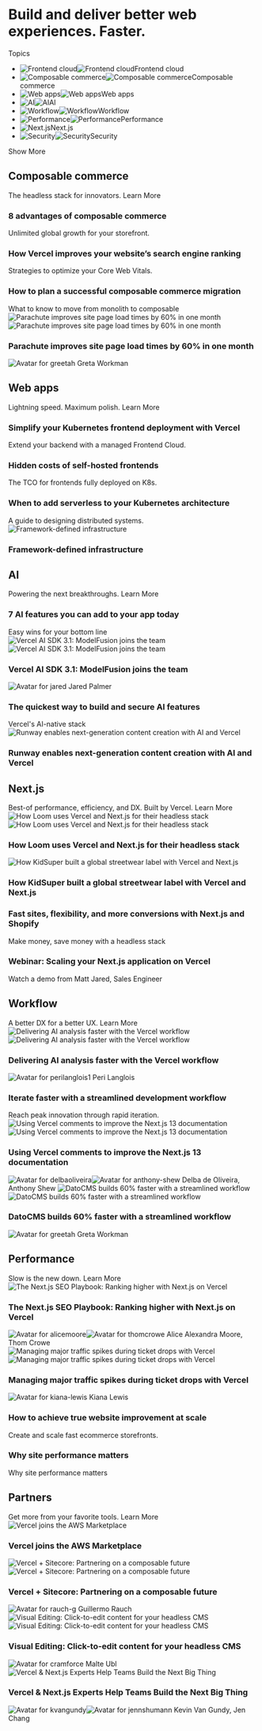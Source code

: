 # Build and deliver better web experiences. Faster.
Topics
  * ![Frontend cloud](https://vercel.com/_next/image?url=https%3A%2F%2Fassets.vercel.com%2Fimage%2Fupload%2Fcontentful%2Fimage%2Fe5382hct74si%2F2wk3RjhPRYnFY8w2hYyUxz%2F489a22ce2487f822838e0b0008963eb8%2Fcloud.png&w=48&q=75)![Frontend cloud](https://vercel.com/_next/image?url=https%3A%2F%2Fassets.vercel.com%2Fimage%2Fupload%2Fcontentful%2Fimage%2Fe5382hct74si%2F49uHEnVvX5MtVtcuH4Hjqm%2F82c90209f88981ed8511149059c35316%2Fcloud__1_.png&w=48&q=75)Frontend cloud
  * ![Composable commerce](https://vercel.com/_next/image?url=https%3A%2F%2Fassets.vercel.com%2Fimage%2Fupload%2Fcontentful%2Fimage%2Fe5382hct74si%2F2AiVG5WUCFLignVPVfUDq2%2F1e5cdaf8dd2fb0e843bd74410288935d%2Fcomposable-commerce-light.png&w=48&q=75)![Composable commerce](https://vercel.com/_next/image?url=https%3A%2F%2Fassets.vercel.com%2Fimage%2Fupload%2Fcontentful%2Fimage%2Fe5382hct74si%2F63OxjKoQQswmshq0txhUv3%2F93806a506d0eb9be4200ed92e2b09a3f%2Fcomposable-commerce-dark.png&w=48&q=75)Composable commerce
  * ![Web apps](https://vercel.com/_next/image?url=https%3A%2F%2Fassets.vercel.com%2Fimage%2Fupload%2Fcontentful%2Fimage%2Fe5382hct74si%2F4k5MgtCG5fdx8Fwkr1z7cq%2F69da98c58243e848dc651e55fb21cc8b%2Fweb-apps-icon-light.png&w=48&q=75)![Web apps](https://vercel.com/_next/image?url=https%3A%2F%2Fassets.vercel.com%2Fimage%2Fupload%2Fcontentful%2Fimage%2Fe5382hct74si%2F10SrhuNShirnBteaTZUUFH%2F9187af2a5c1eea01c6bd15ad3b94231f%2Fweb-apps-icon-dark.png&w=48&q=75)Web apps
  * ![AI](https://vercel.com/_next/image?url=https%3A%2F%2Fassets.vercel.com%2Fimage%2Fupload%2Fcontentful%2Fimage%2Fe5382hct74si%2F6H8nupgpLstIOFv6goxNJ%2Ffc2dd48a0b54a668e7bb947b4f7271d0%2Fai-icon-light.png&w=48&q=75)![AI](https://vercel.com/_next/image?url=https%3A%2F%2Fassets.vercel.com%2Fimage%2Fupload%2Fcontentful%2Fimage%2Fe5382hct74si%2F730BTCpcRYib5iwL905bQQ%2F31545e8a4623cab3298dbc74700832cc%2Fai-icon-dark.png&w=48&q=75)AI
  * ![Workflow](https://assets.vercel.com/image/upload/contentful/image/e5382hct74si/7mo50Os3aneYkXXLI3qeCQ/6593c1731273a770c7bed400fcfc7271/Frame__5_.svg)![Workflow](https://assets.vercel.com/image/upload/contentful/image/e5382hct74si/20LNMjxdMd8DgKIelMbuIM/d9aa42607836b646a6e46f02b8e68839/Frame__6_.svg)Workflow
  * ![Performance](https://assets.vercel.com/image/upload/contentful/image/e5382hct74si/5s7Ch9rWhTA5ZwDnpbKum1/bef27cef784177ee95b8f402dc41dbe7/Frame__3_.svg)![Performance](https://assets.vercel.com/image/upload/contentful/image/e5382hct74si/1z2dQV3eAkoZMd3YHoTtY3/f90be9749c36f5eee01a01ae8039f055/Frame__4_.svg)Performance
  * ![Next.js](https://assets.vercel.com/image/upload/contentful/image/e5382hct74si/3x7gJBSsLLS8zAx92C8cok/99346dddca18c06f2c82bb8c6fb23a7c/Frame_427318739.svg)Next.js
  * ![Security](https://vercel.com/_next/image?url=https%3A%2F%2Fassets.vercel.com%2Fimage%2Fupload%2Fcontentful%2Fimage%2Fe5382hct74si%2F3c5f1uRWz1frvjzhZwlfeC%2F4e504551dc99674cac4cdca24c578b8f%2Fshield__1_.png&w=48&q=75)![Security](https://vercel.com/_next/image?url=https%3A%2F%2Fassets.vercel.com%2Fimage%2Fupload%2Fcontentful%2Fimage%2Fe5382hct74si%2F3mHcp5c2JG9nh5tC08tFAk%2F702ac2439186f6a152c2168727097253%2Fshield.png&w=48&q=75)Security


Show More
## Composable commerce
The headless stack for innovators.
Learn More
### 8 advantages of composable commerce
Unlimited global growth for your storefront.
### How Vercel improves your website’s search engine ranking
Strategies to optimize your Core Web Vitals.
### How to plan a successful composable commerce migration
What to know to move from monolith to composable
![Parachute improves site page load times by 60% in one month](https://vercel.com/_next/image?url=https%3A%2F%2Fassets.vercel.com%2Fimage%2Fupload%2Fcontentful%2Fimage%2Fe5382hct74si%2F41oozNTwfDHR7hyDkXnN4C%2F6f343928fbe731689e2736a646dff3ad%2FFrame_427319376__5_.png&w=3840&q=75)![Parachute improves site page load times by 60% in one month](https://vercel.com/_next/image?url=https%3A%2F%2Fassets.vercel.com%2Fimage%2Fupload%2Fcontentful%2Fimage%2Fe5382hct74si%2F4M43MzSRJbtkjQ33okEXsw%2F60b743a1905ac9bdca907a87c9937505%2FFrame_427319376__5_.png&w=3840&q=75)
### Parachute improves site page load times by 60% in one month
![Avatar for greetah](https://vercel.com/api/www/avatar?u=greetah&s=48)
Greta Workman
## Web apps
Lightning speed. Maximum polish.
Learn More
### Simplify your Kubernetes frontend deployment with Vercel
Extend your backend with a managed Frontend Cloud.
### Hidden costs of self-hosted frontends
The TCO for frontends fully deployed on K8s.
### When to add serverless to your Kubernetes architecture
A guide to designing distributed systems.
![Framework-defined infrastructure](https://vercel.com/_next/image?url=https%3A%2F%2Fassets.vercel.com%2Fimage%2Fupload%2Fcontentful%2Fimage%2Fe5382hct74si%2F3JIkrRyjq2v1oPyZQIgpED%2F5cc49532c75ddfa88f72c9098bb83e6b%2Fframework-defined-infra.avif&w=3840&q=75)
### Framework-defined infrastructure
## AI
Powering the next breakthroughs.
Learn More
### 7 AI features you can add to your app today
Easy wins for your bottom line
![Vercel AI SDK 3.1: ModelFusion joins the team](https://vercel.com/_next/image?url=https%3A%2F%2Fassets.vercel.com%2Fimage%2Fupload%2Fcontentful%2Fimage%2Fe5382hct74si%2F4a4wdGykVwqy2ThssYuHNW%2F7bfa1cb573fcf83b81b73586f6886641%2Fai-sdk-diagram-light.png&w=3840&q=75)![Vercel AI SDK 3.1: ModelFusion joins the team](https://vercel.com/_next/image?url=https%3A%2F%2Fassets.vercel.com%2Fimage%2Fupload%2Fcontentful%2Fimage%2Fe5382hct74si%2FZIzvfWiLn2sKaTzYGhgtK%2F55063ee6c55657e6d2fe4d6d2b15befe%2Fai-sdk-diagram-dark.png&w=3840&q=75)
### Vercel AI SDK 3.1: ModelFusion joins the team
![Avatar for jared](https://vercel.com/api/www/avatar?u=jared&s=48)
Jared Palmer
### The quickest way to build and secure AI features
Vercel's AI-native stack
![Runway enables next-generation content creation with AI and Vercel](https://vercel.com/_next/image?url=https%3A%2F%2Fassets.vercel.com%2Fimage%2Fupload%2Fcontentful%2Fimage%2Fe5382hct74si%2F6tXTGrBLM7OBNnXBp8avLE%2F6e2ddf0eb48665b86bb1fef2b5e585fe%2FOG_Card-runway2_2x.avif&w=3840&q=75)
### Runway enables next-generation content creation with AI and Vercel
## Next.js
Best-of performance, efficiency, and DX. Built by Vercel.
Learn More
![How Loom uses Vercel and Next.js for their headless stack](https://vercel.com/_next/image?url=https%3A%2F%2Fassets.vercel.com%2Fimage%2Fupload%2Fcontentful%2Fimage%2Fe5382hct74si%2F1ULttYgkcJIC616piiZnNh%2Fc65c8ae3558a89c8e9bebb844592f862%2FFrame_427319397.png&w=3840&q=75)![How Loom uses Vercel and Next.js for their headless stack](https://vercel.com/_next/image?url=https%3A%2F%2Fassets.vercel.com%2Fimage%2Fupload%2Fcontentful%2Fimage%2Fe5382hct74si%2F5IkFyJUCU4olxSMAM6nxgH%2F1f333be4b4796a931cfa7eec2ae543fd%2FFrame_427319395.png&w=3840&q=75)
### How Loom uses Vercel and Next.js for their headless stack
![How KidSuper built a global streetwear label with Vercel and Next.js](https://vercel.com/_next/image?url=https%3A%2F%2Fassets.vercel.com%2Fimage%2Fupload%2Fcontentful%2Fimage%2Fe5382hct74si%2F6BrFV5gZlIuZhwHsrZEArS%2F72b786949d7947af4564b5a3e1bafe40%2FFrame_427319395__1_.png&w=3840&q=75)
### How KidSuper built a global streetwear label with Vercel and Next.js
### Fast sites, flexibility, and more conversions with Next.js and Shopify
Make money, save money with a headless stack
### Webinar: Scaling your Next.js application on Vercel
Watch a demo from Matt Jared, Sales Engineer
## Workflow
A better DX for a better UX.
Learn More
![Delivering AI analysis faster with the Vercel workflow](https://vercel.com/_next/image?url=https%3A%2F%2Fassets.vercel.com%2Fimage%2Fupload%2Fcontentful%2Fimage%2Fe5382hct74si%2F2vRstv6DS5NWcAPkfrq8xw%2F73120966c9eaa76a83df6e9e3335e2e8%2FComments_GA_-_Light_Mode.png&w=3840&q=75)![Delivering AI analysis faster with the Vercel workflow](https://vercel.com/_next/image?url=https%3A%2F%2Fassets.vercel.com%2Fimage%2Fupload%2Fcontentful%2Fimage%2Fe5382hct74si%2F3fQxMKpVLuqJP61x1HaWAn%2F9df6e666adef98e7e278dcc2d2bcb74d%2FComments_GA_-_Dark_Mode.png&w=3840&q=75)
### Delivering AI analysis faster with the Vercel workflow
![Avatar for perilanglois1](https://vercel.com/api/www/avatar?u=perilanglois1&s=48)
Peri Langlois
### Iterate faster with a streamlined development workflow
Reach peak innovation through rapid iteration.
![Using Vercel comments to improve the Next.js 13 documentation](https://vercel.com/_next/image?url=https%3A%2F%2Fassets.vercel.com%2Fimage%2Fupload%2Fcontentful%2Fimage%2Fe5382hct74si%2F7rqsT16F8NvLCL4rOyw6ys%2F6ed95c9af21acc62cbb5bab1986e5d8e%2FFrame_427318749.png&w=3840&q=75)![Using Vercel comments to improve the Next.js 13 documentation](https://vercel.com/_next/image?url=https%3A%2F%2Fassets.vercel.com%2Fimage%2Fupload%2Fcontentful%2Fimage%2Fe5382hct74si%2F2D8A2txF5fWLUC3xvHynZl%2Fa1da1a37ea8ac79026796a83dc4c26f7%2FFrame_427318749.png&w=3840&q=75)
### Using Vercel comments to improve the Next.js 13 documentation
![Avatar for delbaoliveira](https://vercel.com/api/www/avatar?u=delbaoliveira&s=48)![Avatar for anthony-shew](https://vercel.com/api/www/avatar?u=anthony-shew&s=48)
Delba de Oliveira, Anthony Shew
![DatoCMS builds 60% faster with a streamlined workflow](https://vercel.com/_next/image?url=https%3A%2F%2Fassets.vercel.com%2Fimage%2Fupload%2Fcontentful%2Fimage%2Fe5382hct74si%2F7jYFhFSoJPTeYseLxjS9Ii%2F77dca57b0ae997b90c8419050d8b8ebf%2FFrame_427319382__4_.png&w=3840&q=75)![DatoCMS builds 60% faster with a streamlined workflow](https://vercel.com/_next/image?url=https%3A%2F%2Fassets.vercel.com%2Fimage%2Fupload%2Fcontentful%2Fimage%2Fe5382hct74si%2F5u3vHyq5wSrIizGag4HqKl%2F7dec3da407b9cff5381ca5fe583ba2d9%2FFrame_427319385.png&w=3840&q=75)
### DatoCMS builds 60% faster with a streamlined workflow
![Avatar for greetah](https://vercel.com/api/www/avatar?u=greetah&s=48)
Greta Workman
## Performance
Slow is the new down.
Learn More
![The Next.js SEO Playbook: Ranking higher with Next.js on Vercel](https://vercel.com/_next/image?url=https%3A%2F%2Fassets.vercel.com%2Fimage%2Fupload%2Fcontentful%2Fimage%2Fe5382hct74si%2F7yvcX2oeC65hwGjKPP8HX5%2F9138f1e0eb9e6dd915a2d976f4c1402e%2FFrame_427319389__1_.png&w=3840&q=75)
### The Next.js SEO Playbook: Ranking higher with Next.js on Vercel
![Avatar for alicemoore](https://vercel.com/api/www/avatar?u=alicemoore&s=48)![Avatar for thomcrowe](https://vercel.com/api/www/avatar?u=thomcrowe&s=48)
Alice Alexandra Moore, Thom Crowe
![Managing major traffic spikes during ticket drops with Vercel](https://vercel.com/_next/image?url=https%3A%2F%2Fassets.vercel.com%2Fimage%2Fupload%2Fcontentful%2Fimage%2Fe5382hct74si%2F3ShGIdPvEsy4pMd67zdVVl%2F9a1a02be825ec6695c8852305cfcfcbf%2FFrame_427319401.png&w=3840&q=75)![Managing major traffic spikes during ticket drops with Vercel](https://vercel.com/_next/image?url=https%3A%2F%2Fassets.vercel.com%2Fimage%2Fupload%2Fcontentful%2Fimage%2Fe5382hct74si%2FO2mh3CaFsQa3cRFtdT9JN%2Faa08a56dace5331cec39cf75aafa7592%2FFrame_427319389__1_.png&w=3840&q=75)
### Managing major traffic spikes during ticket drops with Vercel
![Avatar for kiana-lewis](https://vercel.com/api/www/avatar?u=kiana-lewis&s=48)
Kiana Lewis
### How to achieve true website improvement at scale
Create and scale fast ecommerce storefronts.
### Why site performance matters
Why site performance matters
## Partners
Get more from your favorite tools.
Learn More
![Vercel joins the AWS Marketplace](https://vercel.com/_next/image?url=https%3A%2F%2Fassets.vercel.com%2Fimage%2Fupload%2Fcontentful%2Fimage%2Fe5382hct74si%2F307DzgW3HMjNkdF1uO5Kuu%2F8a0676927af8e0a8fa05243429934e58%2FFrame_427319399__5_.png&w=3840&q=75)
### Vercel joins the AWS Marketplace
![Vercel + Sitecore: Partnering on a composable future](https://vercel.com/_next/image?url=https%3A%2F%2Fassets.vercel.com%2Fimage%2Fupload%2Fcontentful%2Fimage%2Fe5382hct74si%2FWA3WnOHjjDwSYF3Vegf49%2F16b767e3b62b540f65c1060617d326cd%2FFrame_427319376.png&w=3840&q=75)![Vercel + Sitecore: Partnering on a composable future](https://vercel.com/_next/image?url=https%3A%2F%2Fassets.vercel.com%2Fimage%2Fupload%2Fcontentful%2Fimage%2Fe5382hct74si%2F30HKiGjuQbg0Jz1HMLprWU%2F6cbb567e224d63f0298598e8a385c09e%2FFrame_427319378.png&w=3840&q=75)
### Vercel + Sitecore: Partnering on a composable future
![Avatar for rauch-g](https://vercel.com/api/www/avatar?u=rauch-g&s=48)
Guillermo Rauch
![Visual Editing: Click-to-edit content for your headless CMS](https://vercel.com/_next/image?url=https%3A%2F%2Fassets.vercel.com%2Fimage%2Fupload%2Fcontentful%2Fimage%2Fe5382hct74si%2F5X5f7oD2NyZs4aDkwsiIqX%2Fbd8f591fb28d24532a13de2b904af9e2%2FFrame_427319401.png&w=3840&q=75)![Visual Editing: Click-to-edit content for your headless CMS](https://vercel.com/_next/image?url=https%3A%2F%2Fassets.vercel.com%2Fimage%2Fupload%2Fcontentful%2Fimage%2Fe5382hct74si%2F1X9AvsFrfxppTYkdXyU3E7%2F3995ba752f1135cd4c4e8e763b77e3b6%2FFrame_427319399__4_.png&w=3840&q=75)
### Visual Editing: Click-to-edit content for your headless CMS
![Avatar for cramforce](https://vercel.com/api/www/avatar?u=cramforce&s=48)
Malte Ubl
![Vercel & Next.js Experts Help Teams Build the Next Big Thing](https://vercel.com/_next/image?url=https%3A%2F%2Fassets.vercel.com%2Fimage%2Fupload%2Fcontentful%2Fimage%2Fe5382hct74si%2F209ZJVbFlMqsc1Wjqy9IyG%2Fbe16f9553000b15104dc8025f929d271%2FFrame_427319399__6_.png&w=3840&q=75)
### Vercel & Next.js Experts Help Teams Build the Next Big Thing
![Avatar for kvangundy](https://vercel.com/api/www/avatar?u=kvangundy&s=48)![Avatar for jennshumann](https://vercel.com/api/www/avatar?u=jennshumann&s=48)
Kevin Van Gundy, Jen Chang
